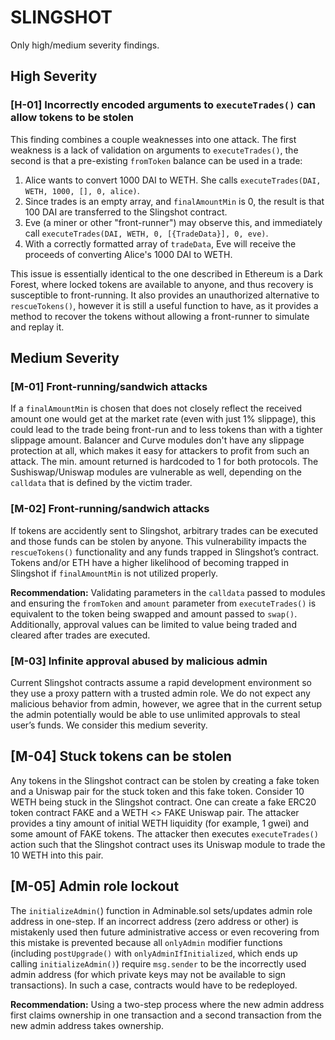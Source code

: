 # SLINGSHOT

Only high/medium severity findings.

## High Severity

### [H-01] Incorrectly encoded arguments to `executeTrades()` can allow tokens to be stolen

This finding combines a couple weaknesses into one attack. The first weakness is a lack of validation on arguments to `executeTrades()`, the second is that a pre-existing `fromToken` balance can be used in a trade:

1. Alice wants to convert 1000 DAI to WETH. She calls `executeTrades(DAI, WETH, 1000, [], 0, alice)`.
2. Since trades is an empty array, and `finalAmountMin` is 0, the result is that 100 DAI are transferred to the Slingshot contract.
3. Eve (a miner or other "front-runner") may observe this, and immediately call `executeTrades(DAI, WETH, 0, [{TradeData}], 0, eve)`.
4. With a correctly formatted array of `tradeData`, Eve will receive the proceeds of converting Alice's 1000 DAI to WETH.

This issue is essentially identical to the one described in Ethereum is a Dark Forest, where locked tokens are available to anyone, and thus recovery is susceptible to front-running. It also provides an unauthorized alternative to `rescueTokens()`, however it is still a useful function to have, as it provides a method to recover the tokens without allowing a front-runner to simulate and replay it.

## Medium Severity

### [M-01] Front-running/sandwich attacks

If a `finalAmountMin` is chosen that does not closely reflect the received amount one would get at the market rate (even with just 1% slippage), this could lead to the trade being front-run and to less tokens than with a tighter slippage amount. Balancer and Curve modules don't have any slippage protection at all, which makes it easy for attackers to profit from such an attack. The min. amount returned is hardcoded to 1 for both protocols. The Sushiswap/Uniswap modules are vulnerable as well, depending on the `calldata` that is defined by the victim trader.

### [M-02] Front-running/sandwich attacks

If tokens are accidently sent to Slingshot, arbitrary trades can be executed and those funds can be stolen by anyone. This vulnerability impacts the `rescueTokens()` functionality and any funds trapped in Slingshot’s contract. Tokens and/or ETH have a higher likelihood of becoming trapped in Slingshot if `finalAmountMin` is not utilized properly.

**Recommendation:** Validating parameters in the `calldata` passed to modules and ensuring the `fromToken` and `amount` parameter from `executeTrades()` is equivalent to the token being swapped and amount passed to `swap()`. Additionally, approval values can be limited to value being traded and cleared after trades are executed.

### [M-03] Infinite approval abused by malicious admin

Current Slingshot contracts assume a rapid development environment so they use a proxy pattern with a trusted admin role. We do not expect any malicious behavior from admin,
however, we agree that in the current setup the admin potentially would be able to use unlimited approvals to steal user’s funds. We consider this medium severity.

## [M-04] Stuck tokens can be stolen

Any tokens in the Slingshot contract can be stolen by creating a fake token and a Uniswap pair for the stuck token and this fake token. Consider 10 WETH being stuck in the Slingshot contract. One can create a fake ERC20 token contract FAKE and a WETH <> FAKE Uniswap pair. The attacker provides a tiny amount of initial WETH liquidity (for example, 1 gwei) and some amount of FAKE tokens. The attacker then executes `executeTrades()` action such that the Slingshot contract uses its Uniswap module to trade the 10 WETH into this pair.

## [M-05] Admin role lockout

The `initializeAdmin(`) function in Adminable.sol sets/updates admin role address in one-step. If an incorrect address (zero address or other) is mistakenly used then future
administrative access or even recovering from this mistake is prevented because all `onlyAdmin` modifier functions (including `postUpgrade()` with `onlyAdminIfInitialized`, which ends up calling `initializeAdmin()`) require `msg.sender` to be the incorrectly used admin address (for which private keys may not be available to sign transactions). In such a case, contracts would have to be redeployed.

**Recommendation:** Using a two-step process where the new admin address first claims ownership in one transaction and a second transaction from the new admin address takes ownership.
